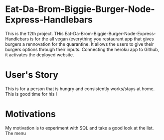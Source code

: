 # Eat-Da-Brom-Biggie-Burger-Node-Express-Handlebars
This is the 12th project. THis Eat-Da-Brom-Biggie-Burger-Node-Express-Handlebars is for the all vegan (everything you restaurant app that gives burgers a rennovation for the quarantine. It allows the users to give their burgers options through their inputs. Connecting the heroku app to Github, it activates the deployed website.

# User's Story
This is for a person that is hungry and consistently works/stays at home. This is good time for his l

# Motivations
My motivation is to experiment with SQL and take a good look at the list. The menu 
